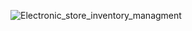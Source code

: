 ![Electronic_store_inventory_managment](https://github.com/emi-cs/Desktop-application-for-Inventory-Management/assets/126916525/aad2aa9b-175a-4c65-8330-b582a36c6297)
